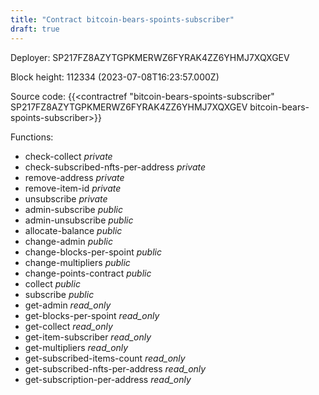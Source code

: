 ```yaml
---
title: "Contract bitcoin-bears-spoints-subscriber"
draft: true
---
```

Deployer: SP217FZ8AZYTGPKMERWZ6FYRAK4ZZ6YHMJ7XQXGEV


 



Block height: 112334 (2023-07-08T16:23:57.000Z)

Source code: {{<contractref "bitcoin-bears-spoints-subscriber" SP217FZ8AZYTGPKMERWZ6FYRAK4ZZ6YHMJ7XQXGEV bitcoin-bears-spoints-subscriber>}}

Functions:

* check-collect _private_
* check-subscribed-nfts-per-address _private_
* remove-address _private_
* remove-item-id _private_
* unsubscribe _private_
* admin-subscribe _public_
* admin-unsubscribe _public_
* allocate-balance _public_
* change-admin _public_
* change-blocks-per-spoint _public_
* change-multipliers _public_
* change-points-contract _public_
* collect _public_
* subscribe _public_
* get-admin _read_only_
* get-blocks-per-spoint _read_only_
* get-collect _read_only_
* get-item-subscriber _read_only_
* get-multipliers _read_only_
* get-subscribed-items-count _read_only_
* get-subscribed-nfts-per-address _read_only_
* get-subscription-per-address _read_only_
